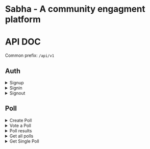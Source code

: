 # Sabha - A community engagment platform

# API DOC

Common prefix: `/api/v1`

## Auth

<details>
    <summary>Signup</summary>
	
    Method: `POST`
    Path: `/signup`
    Body:
        {
            "name" : "Nirav",
            "email": "nirav@nirav.com",
            "password": "123",
            "bio": "optional"
        }
    Response:
        {
            "name": "Nirav",
            "email": "nirav@nirav.com",
            "id": "UUID"
        }
</details>

<details>
    <summary>Signin</summary>
	
    Method: `POST`
    Path: `/signin`
    Body:
        {
            "email": "nirav@nirav.com",
            "password": "password"
        }
    Response:
        {
            "token": "JWT TOKEN",
            "user": {
                "_id": "324300ebb75c297fb3682",
                "name": "Nirav",
                "email": "nirav@nirav.com"
            }
        }
</details>

<details>
    <summary>Signout</summary>
	
    Method: `GET`
    Path: `/signout`
    Body:
    Response:
        {
            "message": "Successfuly Signout"
        }
</details>

## Poll

<details>
    <summary>Create Poll</summary>
	
    Method: `POST`
    Path: `/poll`
    Body:
        {
            "question": String,
            "options": [{"name": String, "count": Number}],
            "speaker": "ObjectId"
        }
    Response: Created Object
</details>

<details>
    <summary>Vote a Poll</summary>
	
    Method: `PUT`
    Path: `/poll/vote/:optionId`
    Body:none
    Response: 
            {
                "message": "Your Vote added!"
            }
</details>

<details>
    <summary>Poll results</summary>
	
    Method: `GET`
    Path: `/poll/:pollId/results`
    Body:none
    Response: 
            [
                {
                    "name": "Yes",
                    "percentage": 40
                },
                {
                    "name": "No",
                    "percentage": 60
                }
            ]
</details>

<details>
    <summary>Get all polls</summary>
	
    Method: `GET`
    Path: `/poll`
    Body:none
    Response: 
            {
                "polls": [
                    {
                        "_id": "62d813f5eb197c1748165ed2",
                        "question": "I know event loop in JS"
                    },
                    {
                        "_id": "62d815f36daba3a347537d33",
                        "question": "I know event loop in Coding"
                    },
                    {
                        "_id": "62d816a43d05eb8a30d34805",
                        "question": "I know event loop in Coding"
                    }
                ]
            }
</details>

<details>
    <summary>Get Single Poll</summary>
	
    Method: `GET`
    Path: `/poll/:pollId`
    Body:none
    Response: 
            {
                "poll": {
                    "_id": "62d813f5eb197c1748165ed2",
                    "question": "I know event loop in JS",
                    "options": [
                        {
                            "name": "Yes",
                            "count": 2,
                            "_id": "62d813f5eb197c1748165ed3"
                        },
                        {
                            "name": "No",
                            "count": 4,
                            "_id": "62d813f5eb197c1748165ed4"
                        }
                    ],
                    "speaker": "62d572900ebb75c297fb3682",
                    "createdAt": "2022-07-20T14:40:53.910Z",
                    "updatedAt": "2022-07-21T16:28:19.964Z",
                    "__v": 0
                }
            }
</details>
